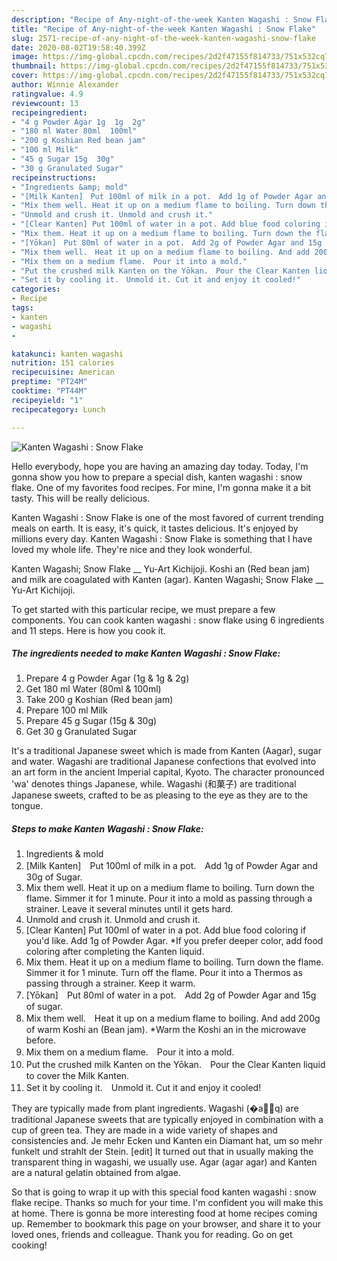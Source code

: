 ```yaml
---
description: "Recipe of Any-night-of-the-week Kanten Wagashi : Snow Flake"
title: "Recipe of Any-night-of-the-week Kanten Wagashi : Snow Flake"
slug: 2571-recipe-of-any-night-of-the-week-kanten-wagashi-snow-flake
date: 2020-08-02T19:58:40.399Z
image: https://img-global.cpcdn.com/recipes/2d2f47155f814733/751x532cq70/kanten-wagashi-snow-flake-recipe-main-photo.jpg
thumbnail: https://img-global.cpcdn.com/recipes/2d2f47155f814733/751x532cq70/kanten-wagashi-snow-flake-recipe-main-photo.jpg
cover: https://img-global.cpcdn.com/recipes/2d2f47155f814733/751x532cq70/kanten-wagashi-snow-flake-recipe-main-photo.jpg
author: Winnie Alexander
ratingvalue: 4.9
reviewcount: 13
recipeingredient:
- "4 g Powder Agar 1g  1g  2g"
- "180 ml Water 80ml  100ml"
- "200 g Koshian Red bean jam"
- "100 ml Milk"
- "45 g Sugar 15g  30g"
- "30 g Granulated Sugar"
recipeinstructions:
- "Ingredients &amp; mold"
- "[Milk Kanten]　Put 100ml of milk in a pot.　Add 1g of Powder Agar and 30g of Sugar."
- "Mix them well. Heat it up on a medium flame to boiling. Turn down the flame. Simmer it for 1 minute. Pour it into a mold as passing through a strainer. Leave it several minutes until it gets hard."
- "Unmold and crush it. Unmold and crush it."
- "[Clear Kanten] Put 100ml of water in a pot. Add blue food coloring if you&#39;d like. Add 1g of Powder Agar. *If you prefer deeper color, add food coloring after completing the Kanten liquid."
- "Mix them. Heat it up on a medium flame to boiling. Turn down the flame. Simmer it for 1 minute. Turn off the flame. Pour it into a Thermos as passing through a strainer. Keep it warm."
- "[Yōkan]　Put 80ml of water in a pot.　Add 2g of Powder Agar and 15g of sugar."
- "Mix them well.　Heat it up on a medium flame to boiling. And add 200g of warm Koshi an (Bean jam). *Warm the Koshi an in the microwave before."
- "Mix them on a medium flame.　Pour it into a mold."
- "Put the crushed milk Kanten on the Yōkan.　Pour the Clear Kanten liquid to cover the Milk Kanten."
- "Set it by cooling it.　Unmold it. Cut it and enjoy it cooled!"
categories:
- Recipe
tags:
- kanten
- wagashi
- 

katakunci: kanten wagashi  
nutrition: 151 calories
recipecuisine: American
preptime: "PT24M"
cooktime: "PT44M"
recipeyield: "1"
recipecategory: Lunch

---
```



![Kanten Wagashi : Snow Flake](https://img-global.cpcdn.com/recipes/2d2f47155f814733/751x532cq70/kanten-wagashi-snow-flake-recipe-main-photo.jpg)

Hello everybody, hope you are having an amazing day today. Today, I'm gonna show you how to prepare a special dish, kanten wagashi : snow flake. One of my favorites food recipes. For mine, I'm gonna make it a bit tasty. This will be really delicious.

Kanten Wagashi : Snow Flake is one of the most favored of current trending meals on earth. It is easy, it's quick, it tastes delicious. It's enjoyed by millions every day. Kanten Wagashi : Snow Flake is something that I have loved my whole life. They're nice and they look wonderful.

Kanten Wagashi; Snow Flake __ Yu-Art Kichijoji. Koshi an (Red bean jam) and milk are coagulated with Kanten (agar). Kanten Wagashi; Snow Flake __ Yu-Art Kichijoji.


To get started with this particular recipe, we must prepare a few components. You can cook kanten wagashi : snow flake using 6 ingredients and 11 steps. Here is how you cook it.

<!--inarticleads1-->

##### The ingredients needed to make Kanten Wagashi : Snow Flake:

1. Prepare 4 g Powder Agar (1g &amp; 1g &amp; 2g)
1. Get 180 ml Water (80ml &amp; 100ml)
1. Take 200 g Koshian (Red bean jam)
1. Prepare 100 ml Milk
1. Prepare 45 g Sugar (15g &amp; 30g)
1. Get 30 g Granulated Sugar


It&#39;s a traditional Japanese sweet which is made from Kanten (Aagar), sugar and water. Wagashi are traditional Japanese confections that evolved into an art form in the ancient Imperial capital, Kyoto. The character pronounced &#39;wa&#39; denotes things Japanese, while. Wagashi (和菓子) are traditional Japanese sweets, crafted to be as pleasing to the eye as they are to the tongue. 

<!--inarticleads2-->

##### Steps to make Kanten Wagashi : Snow Flake:

1. Ingredients &amp; mold
1. [Milk Kanten]　Put 100ml of milk in a pot.　Add 1g of Powder Agar and 30g of Sugar.
1. Mix them well. Heat it up on a medium flame to boiling. Turn down the flame. Simmer it for 1 minute. Pour it into a mold as passing through a strainer. Leave it several minutes until it gets hard.
1. Unmold and crush it. Unmold and crush it.
1. [Clear Kanten] Put 100ml of water in a pot. Add blue food coloring if you&#39;d like. Add 1g of Powder Agar. *If you prefer deeper color, add food coloring after completing the Kanten liquid.
1. Mix them. Heat it up on a medium flame to boiling. Turn down the flame. Simmer it for 1 minute. Turn off the flame. Pour it into a Thermos as passing through a strainer. Keep it warm.
1. [Yōkan]　Put 80ml of water in a pot.　Add 2g of Powder Agar and 15g of sugar.
1. Mix them well.　Heat it up on a medium flame to boiling. And add 200g of warm Koshi an (Bean jam). *Warm the Koshi an in the microwave before.
1. Mix them on a medium flame.　Pour it into a mold.
1. Put the crushed milk Kanten on the Yōkan.　Pour the Clear Kanten liquid to cover the Milk Kanten.
1. Set it by cooling it.　Unmold it. Cut it and enjoy it cooled!


They are typically made from plant ingredients. Wagashi (�a�َq) are traditional Japanese sweets that are typically enjoyed in combination with a cup of green tea. They are made in a wide variety of shapes and consistencies and. Je mehr Ecken und Kanten ein Diamant hat, um so mehr funkelt und strahlt der Stein. [edit] It turned out that in usually making the transparent thing in wagashi, we usually use. Agar (agar agar) and Kanten are a natural gelatin obtained from algae. 

So that is going to wrap it up with this special food kanten wagashi : snow flake recipe. Thanks so much for your time. I'm confident you will make this at home. There is gonna be more interesting food at home recipes coming up. Remember to bookmark this page on your browser, and share it to your loved ones, friends and colleague. Thank you for reading. Go on get cooking!

